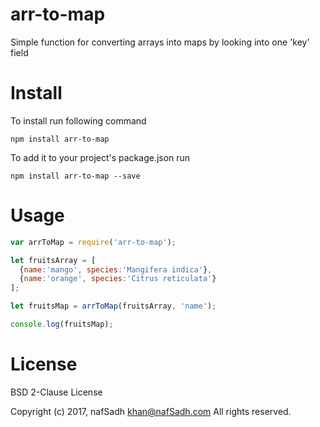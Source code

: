 # arr-to-map
Simple function for converting arrays into maps by looking into one 'key' field 

# Install
To install run following command

`npm install arr-to-map`

To add it to your project's package.json run

`npm install arr-to-map --save`

# Usage

```javascript 
var arrToMap = require('arr-to-map');

let fruitsArray = [
  {name:'mango', species:'Mangifera indica'},
  {name:'orange', species:'Citrus reticulata'}
];

let fruitsMap = arrToMap(fruitsArray, 'name');

console.log(fruitsMap);

```

# License
BSD 2-Clause License

Copyright (c) 2017, nafSadh <khan@nafSadh.com>
All rights reserved.